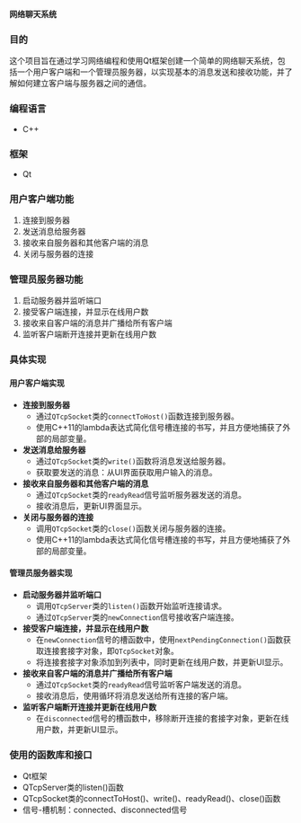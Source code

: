 **网络聊天系统**

### 目的
这个项目旨在通过学习网络编程和使用Qt框架创建一个简单的网络聊天系统，包括一个用户客户端和一个管理员服务器，以实现基本的消息发送和接收功能，并了解如何建立客户端与服务器之间的通信。

### 编程语言
- C++

### 框架
- Qt

### 用户客户端功能
1. 连接到服务器
2. 发送消息给服务器
3. 接收来自服务器和其他客户端的消息
4. 关闭与服务器的连接

### 管理员服务器功能
1. 启动服务器并监听端口
2. 接受客户端连接，并显示在线用户数
3. 接收来自客户端的消息并广播给所有客户端
4. 监听客户端断开连接并更新在线用户数

### 具体实现
#### 用户客户端实现
- **连接到服务器**
    - 通过`QTcpSocket`类的`connectToHost()`函数连接到服务器。
    - 使用C++11的lambda表达式简化信号槽连接的书写，并且方便地捕获了外部的局部变量。
- **发送消息给服务器**
    - 通过`QTcpSocket`类的`write()`函数将消息发送给服务器。
    - 获取要发送的消息：从UI界面获取用户输入的消息。
- **接收来自服务器和其他客户端的消息**
    - 通过`QTcpSocket`类的`readyRead`信号监听服务器发送的消息。
    - 接收消息后，更新UI界面显示。
- **关闭与服务器的连接**
    - 调用`QTcpSocket`类的`close()`函数关闭与服务器的连接。
    - 使用C++11的lambda表达式简化信号槽连接的书写，并且方便地捕获了外部的局部变量。

#### 管理员服务器实现
- **启动服务器并监听端口**
    - 调用`QTcpServer`类的`listen()`函数开始监听连接请求。
    - 通过`QTcpServer`类的`newConnection`信号接收客户端连接。
- **接受客户端连接，并显示在线用户数**
    - 在`newConnection`信号的槽函数中，使用`nextPendingConnection()`函数获取连接套接字对象，即`QTcpSocket`对象。
    - 将连接套接字对象添加到列表中，同时更新在线用户数，并更新UI显示。
- **接收来自客户端的消息并广播给所有客户端**
    - 通过`QTcpSocket`类的`readyRead`信号监听客户端发送的消息。
    - 接收消息后，使用循环将消息发送给所有连接的客户端。
- **监听客户端断开连接并更新在线用户数**
    - 在`disconnected`信号的槽函数中，移除断开连接的套接字对象，更新在线用户数，并更新UI显示。

### 使用的函数库和接口
- Qt框架
- QTcpServer类的listen()函数
- QTcpSocket类的connectToHost()、write()、readyRead()、close()函数
- 信号-槽机制：connected、disconnected信号